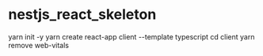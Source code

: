 # nestjs_react_skeleton

####

yarn init -y
yarn create react-app client --template typescript
cd client
yarn remove web-vitals
